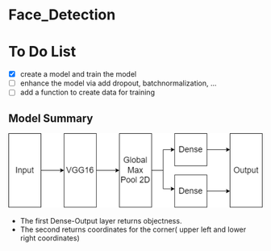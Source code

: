 # Face_Detection

# To Do List

- [x] create a model and train the model 
- [ ] enhance the model via add dropout, batchnormalization, ...
- [ ] add a function to create data for training

## Model Summary

![Alt text](assets/Model.png?raw=true "Title")

- The first Dense-Output layer returns objectness.
- The second returns coordinates for the corner( upper left and lower right coordinates)
